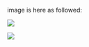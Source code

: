 image is here as followed:

![](http://www.plantuml.com/plantuml/proxy?cache=no&src=https://raw.github.com/plantuml/plantuml-server/master/src/main/webapp/resource/test2diagrams.txt)


![](http://www.plantuml.com/plantuml/proxy?cache=no&src=https://raw.githubusercontent.com/JamesChan/DaC-Arch/master/PlantUML/component-view.puml)